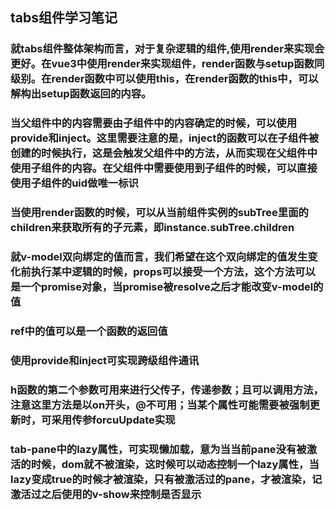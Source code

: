 ## tabs组件学习笔记

### 就tabs组件整体架构而言，对于复杂逻辑的组件,使用render来实现会更好。在vue3中使用render来实现组件，render函数与setup函数同级别。在render函数中可以使用this，在render函数的this中，可以解构出setup函数返回的内容。

### 当父组件中的内容需要由子组件中的内容确定的时候，可以使用provide和inject。这里需要注意的是，inject的函数可以在子组件被创建的时候执行，这是会触发父组件中的方法，从而实现在父组件中使用子组件的内容。在父组件中需要使用到子组件的时候，可以直接使用子组件的uid做唯一标识

### 当使用render函数的时候，可以从当前组件实例的subTree里面的children来获取所有的子元素，即instance.subTree.children

### 就v-model双向绑定的值而言，我们希望在这个双向绑定的值发生变化前执行某中逻辑的时候，props可以接受一个方法，这个方法可以是一个promise对象，当promise被resolve之后才能改变v-model的值

### ref中的值可以是一个函数的返回值

### 使用provide和inject可实现跨级组件通讯

### h函数的第二个参数可用来进行父传子，传递参数；且可以调用方法，注意这里方法是以on开头，@不可用；当某个属性可能需要被强制更新时，可采用传参forcuUpdate实现

### tab-pane中的lazy属性，可实现懒加载，意为当当前pane没有被激活的时候，dom就不被渲染，这时候可以动态控制一个lazy属性，当lazy变成true的时候才被渲染，只有被激活过的pane，才被渲染，记激活过之后使用的v-show来控制是否显示
